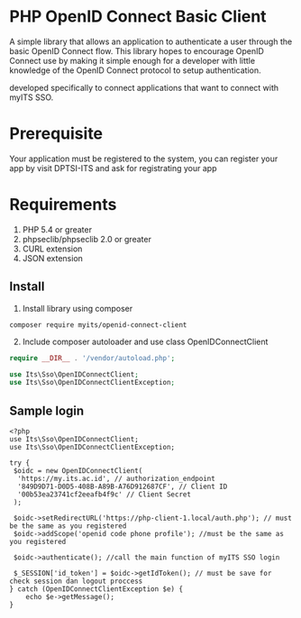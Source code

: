 PHP OpenID Connect Basic Client
========================
A simple library that allows an application to authenticate a user through the basic OpenID Connect flow.
This library hopes to encourage OpenID Connect use by making it simple enough for a developer with little knowledge of
the OpenID Connect protocol to setup authentication.

developed specifically to connect applications that want to connect with myITS SSO.

# Prerequisite #
Your application must be registered to the system, you can register your app by visit DPTSI-ITS and ask for registrating your app

# Requirements #
 1. PHP 5.4 or greater
 2. phpseclib/phpseclib 2.0 or greater
 3. CURL extension
 4. JSON extension

## Install ##
 1. Install library using composer
```
composer require myits/openid-connect-client
```
 2. Include composer autoloader and use class OpenIDConnectClient
```php
require __DIR__ . '/vendor/autoload.php';

use Its\Sso\OpenIDConnectClient;
use Its\Sso\OpenIDConnectClientException;
```
## Sample login ##
```
<?php
use Its\Sso\OpenIDConnectClient;
use Its\Sso\OpenIDConnectClientException;

try {
 $oidc = new OpenIDConnectClient(
  'https://my.its.ac.id', // authorization_endpoint
  '849D9D71-D0D5-408B-A89B-A76D912687CF', // Client ID
  '00b53ea23741cf2eeafb4f9c' // Client Secret
 );
 
 $oidc->setRedirectURL('https://php-client-1.local/auth.php'); // must be the same as you registered
 $oidc->addScope('openid code phone profile'); //must be the same as you registered

 $oidc->authenticate(); //call the main function of myITS SSO login

 $_SESSION['id_token'] = $oidc->getIdToken(); // must be save for check session dan logout proccess
} catch (OpenIDConnectClientException $e) {
	echo $e->getMessage();
}
```
